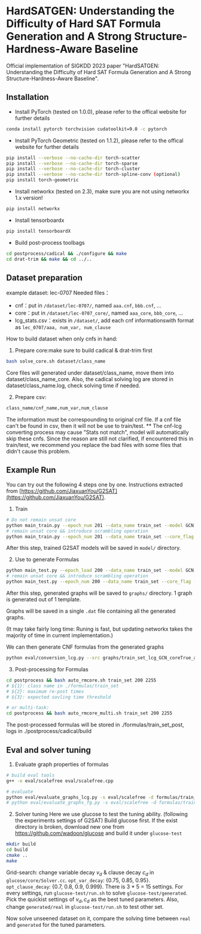 # HardSATGEN: Understanding the Difficulty of Hard SAT Formula Generation and A Strong Structure-Hardness-Aware Baseline

Official implementation of SIGKDD 2023 paper "HardSATGEN: Understanding the Difficulty of Hard SAT Formula Generation and A Strong Structure-Hardness-Aware Baseline".

## Installation

- Install PyTorch (tested on 1.0.0), please refer to the offical website for further details

```bash
conda install pytorch torchvision cudatoolkit=9.0 -c pytorch
```

- Install PyTorch Geometric (tested on 1.1.2), please refer to the offical website for further details

```bash
pip install --verbose --no-cache-dir torch-scatter
pip install --verbose --no-cache-dir torch-sparse
pip install --verbose --no-cache-dir torch-cluster
pip install --verbose --no-cache-dir torch-spline-conv (optional)
pip install torch-geometric
```

- Install networkx (tested on 2.3), make sure you are not using networkx 1.x version!

```bash
pip install networkx
```

- Install tensorboardx

```bash
pip install tensorboardX
```

- Build post-process toolbags
```bash
cd postprocess/cadical && ./configure && make
cd drat-trim && make && cd ../..
```


## Dataset preparation

example dataset: lec-0707
Needed files：
- cnf：put in `/dataset/lec-0707/`, named `aaa.cnf`, `bbb.cnf`, ...
- core：put in `/dataset/lec-0707_core/`, named `aaa_core`, `bbb_core`, ...
- lcg_stats.csv：exists in `/dataset/`, add each cnf informationswith format as `lec_0707/aaa, num_var, num_clause`

How to build dataset when only cnfs in hand:
1. Prepare core:make sure to build cadical & drat-trim first
```bash
bash solve_core.sh dataset/class_name
```
Core files will generated under dataset/class_name, move them into dataset/class_name_core.
Also, the cadical solving log are stored in dataset/class_name.log, check solving time if needed.

2. Prepare csv:
```bash
class_name/cnf_name,num_var,num_clause
```
The information must be correspounding to original cnf file.
If a cnf file can't be found in csv, then it will not be use to train/test.
** The cnf-lcg converting process may cause "Stats not match", model will automatically skip these cnfs. Since the reason are still not clarified, if encountered this in train/test, we recommend you replace the bad files with some files that didn't cause this problem.



## Example Run

You can try out the following 4 steps one by one. Instructions extracted from [https://github.com/JiaxuanYou/G2SAT](https://github.com/JiaxuanYou/G2SAT).

1. Train
```bash
# Do not remain unsat core
python main_train.py --epoch_num 201 --data_name train_set --model GCN # SAGE; GCN; EGNN; ECC
# remain unsat core && introduce scrambling operation
python main_train.py --epoch_num 201 --data_name train_set --core_flag --model GCN # SAGE; GCN; EGNN; ECC
```
After this step, trained G2SAT models will be saved in `model/` directory.

2. Use to generate Formulas
```bash
python main_test.py --epoch_load 200 --data_name train_set --model GCN # SAGE; GCN; EGNN; ECC
# remain unsat core && introduce scrambling operation
python main_test.py --epoch_num 200 --data_name train_set --core_flag --model GCN # SAGE; GCN; EGNN; ECC
```
After this step, generated graphs will be saved to `graphs/` directory. 1 graph is generated out of 1 template.

Graphs will be saved in a single `.dat` file containing all the generated graphs.

(It may take fairly long time: Runing is fast, but updating networkx takes the majority of time in current implementation.)

We can then generate CNF formulas from the generated graphs
```bash
python eval/conversion_lcg.py --src graphs/train_set_lcg_GCN_coreTrue_alpha.dat --store-dir formulas/train_set --action=lcg2sat
```

3. Post-processing for Formulas
```bash
cd postprocess && bash auto_rmcore.sh train_set 200 2255
# ${1}: class name in ./formulas/train_set
# ${2}: maximum re-post times
# ${3}: expected sovling time threshold

# or multi-task:
cd postprocess && bash auto_rmcore_multi.sh train_set 200 2255
```
The post-processed formulas will be stored in ./formulas/train_set_post, logs in ./postprocess/cadical/build


## Eval and solver tuning

1. Evaluate graph properties of formulas
```bash
# build eval tools
g++ -o eval/scalefree eval/scalefree.cpp

# evaluate
python eval/evaluate_graphs_lcg.py -s eval/scalefree -d formulas/train_set/ -o train_set.csv
# python eval/evaluate_graphs_fg.py -s eval/scalefree -d formulas/train_set/ -o train_set.csv
```

2. Solver tuning
Here we use glucose to test the tuning ability. (following the experiments settings of G2SAT)
Build glucose first. If the exist directory is broken, download new one from https://github.com/wadoon/glucose and build it under `glucose-test`
```bash
mkdir build
cd build
cmake ..
make
```
Grid-search: change variable decay $v_d$ & clause decay $c_d$ in `glucose/core/Solver.cc`. `opt_var_decay`: {0.75, 0.85, 0.95}. `opt_clause_decay`: {0.7, 0.8, 0.9, 0.999}. There is 3 * 5 = 15 settings. For every settings, run `glucose-test/run.sh` to solve `glucose-test/generated`.
Pick the quickist settings of $v_d, c_d$ as the best tuned parameters.
Also, change `generated/real` in `glucose-test/run.sh` to test other set.

Now solve unseened dataset on it, compare the solving time between `real` and `generated` for the tuned parameters.
